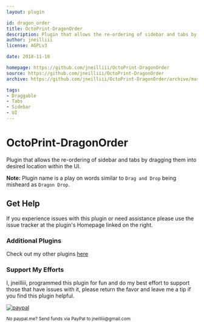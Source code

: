 ```yaml
---
layout: plugin

id: dragon_order
title: OctoPrint-DragonOrder
description: Plugin that allows the re-ordering of sidebar and tabs by dragging them into desired location within the UI.
author: jneilliii
license: AGPLv3

date: 2018-11-18

homepage: https://github.com/jneilliii/OctoPrint-DragonOrder
source: https://github.com/jneilliii/OctoPrint-DragonOrder
archive: https://github.com/jneilliii/OctoPrint-DragonOrder/archive/master.zip

tags:
- Draggable
- Tabs
- Sidebar
- UI
---
```

# OctoPrint-DragonOrder

Plugin that allows the re-ordering of sidebar and tabs by dragging them into desired location within the UI.

**Note:** Plugin name is a play on words similar to `Drag and Drop` being misheard as `Dragon Drop`.

## Get Help

If you experience issues with this plugin or need assistance please use the issue tracker at the plugin's Homepage linked on the right.

### Additional Plugins

Check out my other plugins [here](https://plugins.octoprint.org/by_author/#jneilliii)

### Support My Efforts
I, jneilliii, programmed this plugin for fun and do my best effort to support those that have issues with it, please return the favor and leave me a tip if you find this plugin helpful.

[![paypal](/assets/img/plugins/dragon_order/paypal-with-text.png)](https://paypal.me/jneilliii)

<small>No paypal.me? Send funds via PayPal to jneilliii&#64;gmail&#46;com</small>
